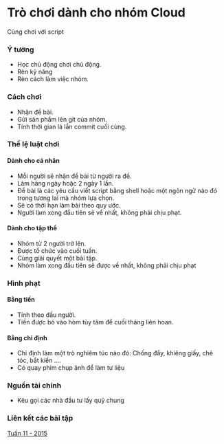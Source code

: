# Trò chơi dành cho nhóm Cloud
Cùng chơi với script

### Ý tưởng
- Học chủ động chơi chủ động.
- Rèn kỹ năng 
- Rèn cách làm việc nhóm.

### Cách chơi
- Nhận đề bài.
- Gửi sản phẩm lên git của nhóm.
- Tính thời gian là lần commit cuối cùng.

### Thể lệ luật chơi
#### Dành cho cá nhân
- Mỗi người sẽ nhận đề bài từ người ra đề.
- Làm hàng ngày hoặc 2 ngày 1 lần.
- Đề bài là các yêu cầu viết script bằng shell hoặc một ngôn ngữ nào đó trong tương lai mà nhóm lựa chọn.
- Sẽ có thời hạn làm bài theo quy ước.
- Người làm xong đầu tiên sẽ về nhất, không phải chịu phạt.

#### Dành cho tập thể
- Nhóm từ 2 người trở lên.
- Được tổ chức vào cuối tuần.
- Cùng giải quyết một bài tập.
- Nhóm làm xong đầu tiên sẽ được về nhất, không phải chịu phạt

### Hình phạt
#### Bằng tiền
- Tính theo đầu người.
- Tiền được bỏ vào hòm tùy tâm để cuối tháng liên hoan.

#### Bằng chỉ định
- Chỉ định làm một trò nghiêm túc nào đó: Chống đẩy, khiêng giấy, chẻ tóc, bắt kiến ....
- Có quay phim chụp ảnh để làm tư liệu


### Nguồn tài chính
- Kêu gọi các nhà đầu tư lấy quỹ chung

### Liên kết các bài tập
[Tuần 11 - 2015](https://github.com/hocchudong/game-script/tree/master/tuan11)